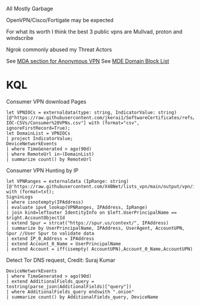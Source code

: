 All Mostly Garbage

OpenVPN/Cisco/Fortigate may be expected 

For what its worth I think the best 3 public vpns are Mullvad, proton and windscribe  

Ngrok commonly abused my Threat Actors  

See [MDA section for Anonymous VPN](https://github.com/jkerai1/SoftwareCertificates/tree/main/Bulk-IOC-CSVs/MDA#block-anonymous-ips)
See [MDE Domain Block List](https://github.com/jkerai1/SoftwareCertificates/blob/main/Bulk-IOC-CSVs/Consumer%20VPNs.csv)

# KQL

Consumer VPN download Pages
```
let VPNIOCs = externaldata(type: string, IndicatorValue: string)[@"https://raw.githubusercontent.com/jkerai1/SoftwareCertificates/refs/heads/main/Bulk-IOC-CSVs/Consumer%20VPNs.csv"] with (format="csv", ignoreFirstRecord=True);
let DomainList = VPNIOCs
| project IndicatorValue;
DeviceNetworkEvents
| where TimeGenerated > ago(90d)
| where RemoteUrl in~(DomainList)
| summarize count() by RemoteUrl

```


Consumer VPN Hunting by IP
```
let VPNRanges = externaldata (IpRange: string) [@'https://raw.githubusercontent.com/X4BNet/lists_vpn/main/output/vpn/ipv4.txt'] with (format=txt);
SigninLogs
| where isnotempty(IPAddress)
| evaluate ipv4_lookup(VPNRanges, IPAddress, IpRange)
| join kind=leftouter IdentityInfo on $left.UserPrincipalName == $right.AccountObjectId
| extend Spur = strcat("https://spur.us/context/", IPAddress)
| summarize by UserPrincipalName, IPAddress, UserAgent, AccountUPN, Spur //User Spur to validate data
| extend IP_0_Address = IPAddress
| extend Account_0_Name = UserPrincipalName
| extend Account = iff(isempty( AccountUPN),Account_0_Name,AccountUPN)
```

Detect Tor DNS request, Credit: Suraj Kumar
```
DeviceNetworkEvents 
| where TimeGenerated > ago(90d)
| extend AdditionalFields_query = tostring(parse_json(AdditionalFields)["query"]) 
| where AdditionalFields_query endswith ".onion"
| summarize count() by AdditionalFields_query, DeviceName
```
